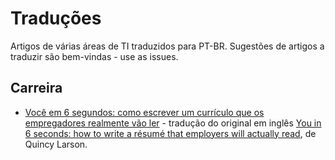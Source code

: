 # Traduções
Artigos de várias áreas de TI traduzidos para PT-BR. Sugestões de artigos a traduzir são bem-vindas - use as issues.

## Carreira
- [Você em 6 segundos: como escrever um currículo que os empregadores realmente vão ler](https://medium.com/@Son_of_a_Beast/voc%C3%AA-em-6-segundos-como-escrever-um-curr%C3%ADculo-que-os-empregadores-realmente-v%C3%A3o-ler-16370f146410#.fvhvzsa5f) - tradução do original em inglês [You in 6 seconds: how to write a résumé that employers will actually read](https://medium.freecodecamp.com/you-in-6-seconds-how-to-write-a-r%C3%A9sum%C3%A9-that-employers-will-actually-read-fd7757740802#.sqp6yqveb), de Quincy Larson.
